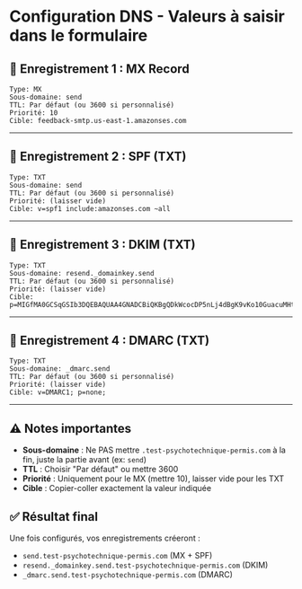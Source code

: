 # Configuration DNS - Valeurs à saisir dans le formulaire

## 📝 Enregistrement 1 : MX Record

```
Type: MX
Sous-domaine: send
TTL: Par défaut (ou 3600 si personnalisé)
Priorité: 10
Cible: feedback-smtp.us-east-1.amazonses.com
```

---

## 📝 Enregistrement 2 : SPF (TXT)

```
Type: TXT
Sous-domaine: send
TTL: Par défaut (ou 3600 si personnalisé)
Priorité: (laisser vide)
Cible: v=spf1 include:amazonses.com ~all
```

---

## 📝 Enregistrement 3 : DKIM (TXT)

```
Type: TXT
Sous-domaine: resend._domainkey.send
TTL: Par défaut (ou 3600 si personnalisé)
Priorité: (laisser vide)
Cible: p=MIGfMA0GCSqGSIb3DQEBAQUAA4GNADCBiQKBgQDkWcocDP5nLj4dBgK9vKo10GuacuMHtyH++qkZfu4FEjxwrlfPgxxTMYguw0qUZO6/XkTxOLjtLeGS7MEGouORws39A9e55bF8rsjfVtKBkqAys1xiFb7pFiubQRxphFzN3UIqDRdRzVNA9DjUpXzsXixbTWkRsfqKKpUGBNbOlQIDAQAB
```

---

## 📝 Enregistrement 4 : DMARC (TXT)

```
Type: TXT
Sous-domaine: _dmarc.send
TTL: Par défaut (ou 3600 si personnalisé)
Priorité: (laisser vide)
Cible: v=DMARC1; p=none;
```

---

## ⚠️ Notes importantes

- **Sous-domaine** : Ne PAS mettre `.test-psychotechnique-permis.com` à la fin, juste la partie avant (ex: `send`)
- **TTL** : Choisir "Par défaut" ou mettre 3600
- **Priorité** : Uniquement pour le MX (mettre 10), laisser vide pour les TXT
- **Cible** : Copier-coller exactement la valeur indiquée

## ✅ Résultat final

Une fois configurés, vos enregistrements créeront :
- `send.test-psychotechnique-permis.com` (MX + SPF)
- `resend._domainkey.send.test-psychotechnique-permis.com` (DKIM)
- `_dmarc.send.test-psychotechnique-permis.com` (DMARC)

